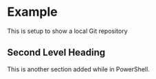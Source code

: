 # Example
This is setup to show a local Git repository
## Second Level Heading
This is another section added while in PowerShell.